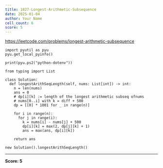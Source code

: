 ```yaml
---
title: 1027-Longest-Arithmetic-Subsequence
date: 2025-01-04
author: Your Name
cell_count: 6
score: 5
---
```


https://leetcode.com/problems/longest-arithmetic-subsequence


```
import pyutil as pyu
pyu.get_local_pyinfo()
```


```
print(pyu.ps2("python-dotenv"))
```


```
from typing import List
```


```
class Solution:
  def longestArithSeqLength(self, nums: List[int]) -> int:
    n = len(nums)
    ans = 0
    # dp[i][k] := length of the longest arithmetic subseq ofnums
    # nums[0..i] with k = diff + 500
    dp = [[0] * 1001 for _ in range(n)]

    for i in range(n):
      for j in range(i):
        k = nums[i] - nums[j] + 500
        dp[i][k] = max(2, dp[j][k] + 1)
        ans = max(ans, dp[i][k])

    return ans
```


```
new Solution().longestArithSeqLength()
```


---
**Score: 5**